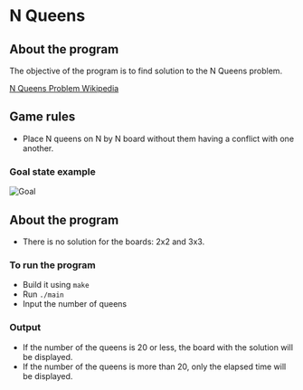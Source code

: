# N Queens
## About the program
The objective of the program is to find solution to the N Queens problem.

[N Queens Problem Wikipedia](https://en.wikipedia.org/wiki/Eight_queens_puzzle)

## Game rules
- Place N queens on N by N board without them having a conflict with one another.

### Goal state example
![Goal]()

## About the program

- There is no solution for the boards: 2x2 and 3x3.

### To run the program
- Build it using `make`
- Run `./main`
- Input the number of queens

### Output
- If the number of the queens is 20 or less, the board with the solution will be displayed.
- If the number of the queens is more than 20, only the elapsed time will be displayed.
